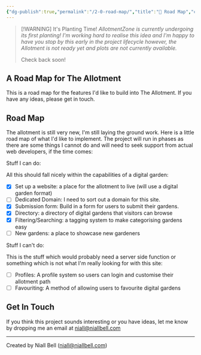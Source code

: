 ```yaml
---
{"dg-publish":true,"permalink":"/2-0-road-map/","title":"🚗 Road Map","contentClasses":"cards cards-cols-3 cards-cover cards-cover-no-border cards-title-hide-icons","noteIcon":null,"created":"2024-11-05T13:19:11.554-08:00","updated":"2024-12-31T10:08:16.101-08:00"}
---
```


> [!WARNING] It's Planting Time!
> *AllotmentZone is currently undergoing its first planting! I'm working hard to realise this idea and I'm happy to have you stop by this early in the project lifecycle however, the Allotment is not ready yet and plots are not currently available.* 
> 
> Check back soon!

## A Road Map for The Allotment

This is a road map for the features I'd like to build into The Allotment. If you have any ideas, please get in touch.

## Road Map

The allotment is still very new, I'm still laying the ground work. Here is a little road map of what I'd like to implement. The project will run in phases as there are some things I cannot do and will need to seek support from actual web developers, if the time comes:

Stuff I can do:

All this should fall nicely within the capabilities of a digital garden:

- [x] Set up a website: a place for the allotment to live (will use a digital garden format) 
- [ ] Dedicated Domain: I need to sort out a domain for this site.
- [x] Submission form: Build in a form for users to submit their gardens.
- [x] Directory: a directory of digital gardens that visitors can browse
- [x] Filtering/Searching: a tagging system to make categorising gardens easy
- [ ] New gardens: a place to showcase new gardeners

Stuff I can't do:

This is the stuff which would probably need a server side function or something which is not what I'm really looking for with this site:

- [ ] Profiles: A profile system so users can login and customise their allotment path
- [ ] Favouriting: A method of allowing users to favourite digital gardens

## Get In Touch

If you think this project sounds interesting or you have ideas, let me know by dropping me an email at niall@niallbell.com

---
Created by Niall Bell (niall@niallbell.com)

